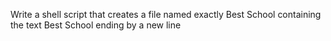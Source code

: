 Write a shell script that creates a file named exactly Best School containing the text Best School ending by a new line
